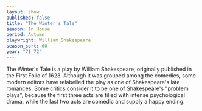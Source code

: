 ```yaml
---
layout: show
published: false
title: "The Winter's Tale"
season: In House
period: Autumn
playwright: William Shakespeare
season_sort: 60
year: "71_72"
---
```


The Winter's Tale is a play by William Shakespeare, originally published in the First Folio of 1623. Although it was grouped among the comedies, some modern editors have relabelled the play as one of Shakespeare's late romances. Some critics consider it to be one of Shakespeare's "problem plays", because the first three acts are filled with intense psychological drama, while the last two acts are comedic and supply a happy ending.
